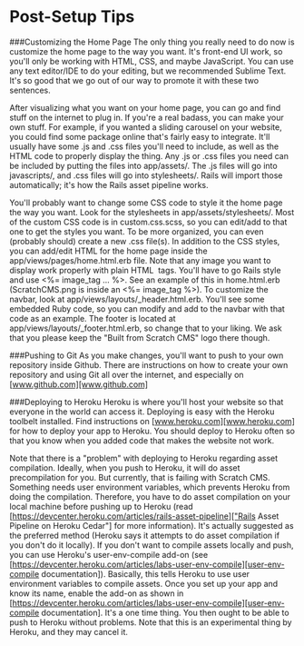 Post-Setup Tips
===============

###Customizing the Home Page
The only thing you really need to do now is customize the home page to the way you want. It's front-end UI work, so you'll only be working with HTML, CSS, and maybe JavaScript. You can use any text editor/IDE to do your editing, but we recommended Sublime Text. It's so good that we go out of our way to promote it with these two sentences.

After visualizing what you want on your home page, you can go and find stuff on the internet to plug in. If you're a real badass, you can make your own stuff. For example, if you wanted a sliding carousel on your website, you could find some package online that's fairly easy to integrate. It'll usually have some .js and .css files you'll need to include, as well as the HTML code to properly display the thing. Any .js or .css files you need can be included by putting the files into app/assets/. The .js files will go into javascripts/, and .css files will go into stylesheets/. Rails will import those automatically; it's how the Rails asset pipeline works.

You'll probably want to change some CSS code to style it the home page the way you want. Look for the stylesheets in app/assets/stylesheets/. Most of the custom CSS code is in custom.css.scss, so you can edit/add to that one to get the styles you want. To be more organized, you can even (probably should) create a new .css file(s). In addition to the CSS styles, you can add/edit HTML for the home page inside the app/views/pages/home.html.erb file. Note that any image you want to display work properly with plain HTML <img> tags. You'll have to go Rails style and use <%= image_tag ... %>. See an example of this in home.html.erb (ScratchCMS.png is inside an <%= image_tag %>). To customize the navbar, look at app/views/layouts/_header.html.erb. You'll see some embedded Ruby code, so you can modify and add to the navbar with that code as an example. The footer is located at app/views/layouts/_footer.html.erb, so change that to your liking. We ask that you please keep the "Built from Scratch CMS" logo there though.

###Pushing to Git
As you make changes, you'll want to push to your own repository inside Github. There are instructions on how to create your own repository and using Git all over the internet, and especially on [www.github.com][www.github.com]

###Deploying to Heroku
Heroku is where you'll host your website so that everyone in the world can access it. Deploying is easy with the Heroku toolbelt installed. Find instructions on [www.heroku.com][www.heroku.com] for how to deploy your app to Heroku. You should deploy to Heroku often so that you know when you added code that makes the website not work. 

Note that there is a "problem" with deploying to Heroku regarding asset compilation. Ideally, when you push to Heroku, it will do asset precompilation for you. But currently, that is failing with Scratch CMS. Something needs user environment variables, which prevents Heroku from doing the compilation. Therefore, you have to do asset compilation on your local machine before pushing up to Heroku (read [https://devcenter.heroku.com/articles/rails-asset-pipeline]["Rails Asset Pipeline on Heroku Cedar"] for more information). It's actually suggested as the preferred method (Heroku says it attempts to do asset compilation if you don't do it locally). If you don't want to compile assets locally and push, you can use Heroku's user-env-compile add-on (see [https://devcenter.heroku.com/articles/labs-user-env-compile][user-env-compile documentation]). Basically, this tells Heroku to use user environment variables to compile assets. Once you set up your app and know its name, enable the add-on as shown in [https://devcenter.heroku.com/articles/labs-user-env-compile][user-env-compile documentation]. It's a one time thing. You then ought to be able to push to Heroku without problems. Note that this is an experimental thing by Heroku, and they may cancel it.